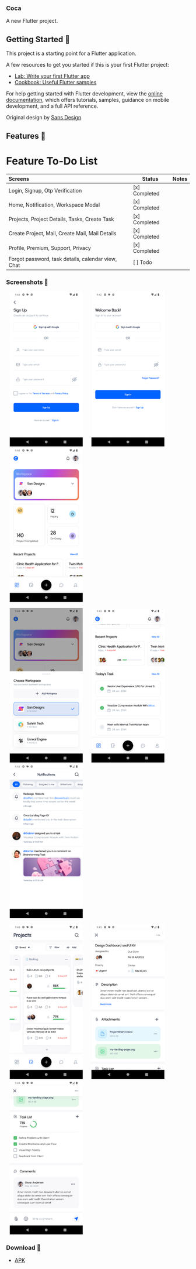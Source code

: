 ### Coca

A new Flutter project.

## Getting Started 🚀

This project is a starting point for a Flutter application.

A few resources to get you started if this is your first Flutter project:

- [Lab: Write your first Flutter app](https://docs.flutter.dev/get-started/codelab)
- [Cookbook: Useful Flutter samples](https://docs.flutter.dev/cookbook)

For help getting started with Flutter development, view the
[online documentation](https://docs.flutter.dev/), which offers tutorials,
samples, guidance on mobile development, and a full API reference.

Original design by [Sans Design](https://ui8.net/sans-design/products/coca-project-management-app)

## Features 🎨 

# Feature To-Do List

| Screens                                            | Status        | Notes |
|:---------------------------------------------------|---------------|-------|
| Login, Signup, Otp Verification                    | [x] Completed |       |
| Home, Notification, Workspace Modal                | [x] Completed |       |
| Projects, Project Details, Tasks, Create Task      | [x] Completed |       |
| Create Project, Mail, Create Mail, Mail Details    | [x] Completed |       |
| Profile, Premium, Support, Privacy                 | [x] Completed |       |
| Forgot password, task details, calendar view, Chat | [ ] Todo      |       |


### Screenshots 🌈

<p>
    <img src="/preview/flutter_01.png" width="200px" style="margin-left: 10px; margin-right: 10px;" alt=""/>
    <img src="/preview/flutter_02.png" width="200px" style="margin-left: 10px; margin-right: 10px;" alt=""/>
    <img src="/preview/flutter_05.png" width="200px" style="margin-left: 10px; margin-right: 10px;" alt=""/>
</p>
<p>
    <img src="/preview/flutter_06.png" width="200px" style="margin-left: 10px; margin-right: 10px;" alt=""/>
    <img src="/preview/flutter_07.png" width="200px" style="margin-left: 10px; margin-right: 10px;" alt=""/>
    <img src="/preview/flutter_08.png" width="200px" style="margin-left: 10px; margin-right: 10px;" alt=""/>
</p>

<p>
    <img src="/preview/flutter_09.png" width="200px" style="margin-left: 10px; margin-right: 10px;" alt=""/>
    <img src="/preview/flutter_10.png" width="200px" style="margin-left: 10px; margin-right: 10px;" alt=""/>
    <img src="/preview/flutter_11.png" width="200px" style="margin-left: 10px; margin-right: 10px;" alt=""/>
</p>

### Download 📱

- [APK](https://github.com/)
